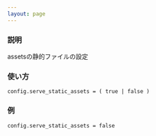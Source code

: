 ```yaml
---
layout: page
---
```

### 説明
assetsの静的ファイルの設定

### 使い方
    config.serve_static_assets = ( true | false )

### 例
    config.serve_static_assets = false